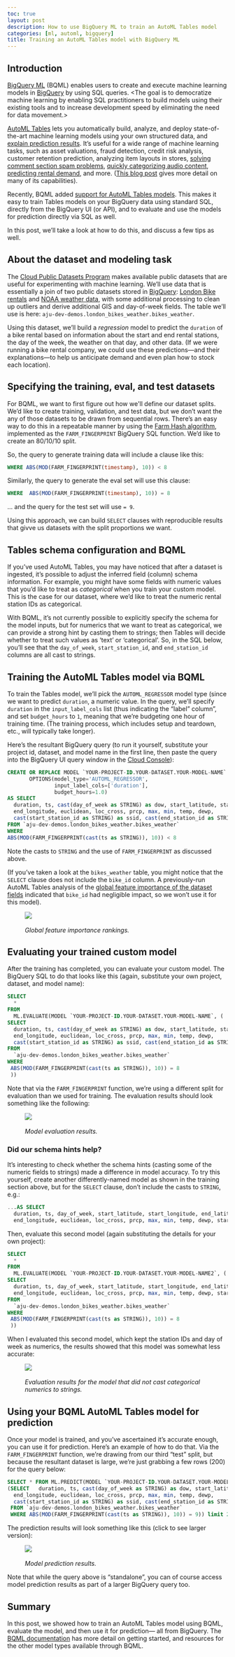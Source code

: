 ```yaml
---
toc: true
layout: post
description: How to use BigQuery ML to train an AutoML Tables model
categories: [ml, automl, bigquery]
title: Training an AutoML Tables model with BigQuery ML
---
```



## Introduction

[BigQuery ML][1] (BQML) enables users to create and execute machine learning models in [BigQuery][2] by using SQL queries. \<The goal is to democratize machine learning by enabling SQL practitioners to build models using their existing tools and to increase development speed by eliminating the need for data movement.\>

[AutoML Tables][3] lets you automatically build, analyze, and deploy state-of-the-art machine learning models using your own structured data, and [explain prediction results][4]. It’s useful for a wide range of machine learning tasks, such as asset valuations, fraud detection, credit risk analysis, customer retention prediction, analyzing item layouts in stores, [solving comment section spam problems][5], [quickly categorizing audio content][6], [predicting rental demand][7], and more.
([This blog post][8] gives more detail on many of its capabilities).

Recently, BQML added [support for AutoML Tables models][9].  This makes it easy to train Tables models on your BigQuery data using standard SQL, directly from the BigQuery UI (or API), and to evaluate and use the models for prediction directly via SQL as well.

In this post, we’ll take a look at how to do this, and discuss a few tips as well.

## About the dataset and modeling task

The [Cloud Public Datasets Program][10] makes available public datasets that are useful for experimenting with machine learning. We’ll use data that is essentially a join of two public datasets stored in [BigQuery][11]: [London Bike rentals][12] and [NOAA weather data][13], with some additional processing to clean up outliers and derive additional GIS and day-of-week fields.  The table we’ll use is here: `aju-dev-demos.london_bikes_weather.bikes_weather`.

Using this dataset, we’ll build a _regression_ model to predict the `duration` of a bike rental based on information about the start and end rental stations, the day of the week, the weather on that day, and other data. (If we were running a bike rental company, we could use these predictions—and their explanations—to help us anticipate demand and even plan how to stock each location).

## Specifying the training, eval, and test datasets

For BQML, we want to first figure out how we'll define our dataset splits.  We’d like to create training, validation, and test data, but we don’t want the any of those datasets to be drawn from sequential rows. There’s an easy way to do this in a repeatable manner by using the [Farm Hash algorithm][14], implemented as the `FARM_FINGERPRINT` BigQuery SQL function.  We’d like to create an 80/10/10 split.

So, the query to generate training data will include a clause like this: 
```sql
WHERE ABS(MOD(FARM_FINGERPRINT(timestamp), 10)) < 8 
```
Similarly, the query to generate the eval set will use this clause:
```sql
WHERE  ABS(MOD(FARM_FINGERPRINT(timestamp), 10)) = 8
```
… and the query for the test set will use `= 9`.  

Using this approach, we can build `SELECT` clauses with reproducible results that givve us datasets with the split proportions we want.

## Tables schema configuration and BQML

If you’ve used AutoML Tables, you may have noticed that after a dataset is ingested, it’s possible to adjust the inferred field (column) schema information. For example, you might have some fields with numeric values that you’d like to treat as _categorical_ when you train your custom model.  This is the case for our dataset, where we’d like to treat the numeric rental station IDs as categorical.

With BQML, it’s not currently possible to explicitly specify the schema for the model inputs, but for numerics that we want to treat as categorical, we can provide a strong hint by casting them to strings; then Tables will decide whether to treat such values as ‘text’ or ‘categorical’.  So, in the SQL below, you’ll see that the `day_of_week`, `start_station_id`, and `end_station_id` columns are all cast to strings.

## Training the AutoML Tables model via BQML

To train the Tables model, we’ll pick the `AUTOML_REGRESSOR` model type (since we want to predict `duration`, a numeric value.  In the query, we’ll specify `duration` in the `input_label_cols` list (thus indicating the “label” column”, and set `budget_hours` to `1`, meaning that we’re budgeting one hour of training time. (The training process, which includes setup and teardown, etc., will typically take longer).

Here’s the resultant BigQuery query (to run it yourself, substitute your project id, dataset, and model name in the first line, then paste the query into the BigQuery UI query window in the [Cloud Console][15]):

```sql
CREATE OR REPLACE MODEL `YOUR-PROJECT-ID.YOUR-DATASET.YOUR-MODEL-NAME`
       OPTIONS(model_type='AUTOML_REGRESSOR',
               input_label_cols=['duration'],
               budget_hours=1.0)
AS SELECT
  duration, ts, cast(day_of_week as STRING) as dow, start_latitude, start_longitude, end_latitude, 
  end_longitude, euclidean, loc_cross, prcp, max, min, temp, dewp, 
  cast(start_station_id as STRING) as ssid, cast(end_station_id as STRING) as esid
FROM `aju-dev-demos.london_bikes_weather.bikes_weather`
WHERE
ABS(MOD(FARM_FINGERPRINT(cast(ts as STRING)), 10)) < 8 
```

Note the casts to `STRING` and the use of `FARM_FINGERPRINT` as discussed above.

(If you’ve taken a look at the `bikes_weather` table, you might notice that the `SELECT` clause does not include the `bike_id` column. A previously-run AutoML Tables analysis of the [global feature importance of the dataset fields][16] indicated that `bike_id` had negligible impact, so we won’t use it for this model).

<figure>
<a href="https://raw.githubusercontent.com/amygdala/gcp_blog/master/images/global_feature_impt.png" target="_blank"><img src="https://raw.githubusercontent.com/amygdala/gcp_blog/master/images/global_feature_impt.png" /></a>
<figcaption><br/><i>Global feature importance rankings.</i></figcaption>
</figure>

## Evaluating your trained custom model
After the training has completed, you can evaluate your custom model.  The BigQuery SQL to do that looks like this (again, substitute your own project, dataset, and model name):

```sql
SELECT
  *
FROM
  ML.EVALUATE(MODEL `YOUR-PROJECT-ID.YOUR-DATASET.YOUR-MODEL-NAME`, (
SELECT
  duration, ts, cast(day_of_week as STRING) as dow, start_latitude, start_longitude, end_latitude, 
  end_longitude, euclidean, loc_cross, prcp, max, min, temp, dewp, 
  cast(start_station_id as STRING) as ssid, cast(end_station_id as STRING) as esid
FROM
  `aju-dev-demos.london_bikes_weather.bikes_weather`
WHERE
 ABS(MOD(FARM_FINGERPRINT(cast(ts as STRING)), 10)) = 8
 ))
```

Note that via the `FARM_FINGERPRINT` function, we’re using a different split for evaluation than we used for training.
The evaluation results should look something like the following:

<figure>
<a href="https://raw.githubusercontent.com/amygdala/gcp_blog/master/images/bqml_model_eval.png" target="_blank"><img src="https://raw.githubusercontent.com/amygdala/gcp_blog/master/images/bqml_model_eval.png" /></a>
<figcaption><br/><i>Model evaluation results.</i></figcaption>
</figure>

### Did our schema hints help?

It’s interesting to check whether the schema hints (casting some of the numeric fields to strings) made a difference in model accuracy.
To try this yourself, create another differently-named model as shown in the training section above, but for the `SELECT` clause, don’t include the casts to `STRING`, e.g.:

```sql
...AS SELECT
  duration, ts, day_of_week, start_latitude, start_longitude, end_latitude, 
  end_longitude, euclidean, loc_cross, prcp, max, min, temp, dewp, start_station_id, end_station_id
```

Then, evaluate this second model (again substituting the details for your own project):

```sql
SELECT
  *
FROM
  ML.EVALUATE(MODEL `YOUR-PROJECT-ID.YOUR-DATASET.YOUR-MODEL-NAME2`, (
SELECT
  duration, ts, day_of_week, start_latitude, start_longitude, end_latitude, 
  end_longitude, euclidean, loc_cross, prcp, max, min, temp, dewp, start_station_id, end_station_id
FROM
  `aju-dev-demos.london_bikes_weather.bikes_weather`
WHERE
 ABS(MOD(FARM_FINGERPRINT(cast(ts as STRING)), 10)) = 8
 ))
```

When I evaluated this second model, which kept the station IDs and day of week as numerics, the results showed that this model was somewhat less accurate:

<figure>
<a href="https://raw.githubusercontent.com/amygdala/gcp_blog/master/images/bqml_model_2_eval.png" target="_blank"><img src="https://raw.githubusercontent.com/amygdala/gcp_blog/master/images/bqml_model_2_eval.png" /></a>
<figcaption><br/><i>Evaluation results for the model that did not cast categorical numerics to strings.</i></figcaption>
</figure>


## Using your BQML AutoML Tables model for prediction

Once your model is trained, and you’ve ascertained it’s accurate enough, you can use it for prediction.
Here’s an example of how to do that.  Via the `FARM_FINGERPRINT` function, we’re drawing from our third “test” split, but because the resultant dataset is large, we’re just grabbing a few rows (200) for the query below:

```sql
SELECT * FROM ML.PREDICT(MODEL `YOUR-PROJECT-ID.YOUR-DATASET.YOUR-MODEL-NAME`, 
(SELECT   duration, ts, cast(day_of_week as STRING) as dow, start_latitude, start_longitude, end_latitude, 
  end_longitude, euclidean, loc_cross, prcp, max, min, temp, dewp, 
  cast(start_station_id as STRING) as ssid, cast(end_station_id as STRING) as esid
 FROM `aju-dev-demos.london_bikes_weather.bikes_weather` 
 WHERE ABS(MOD(FARM_FINGERPRINT(cast(ts as STRING)), 10)) = 9)) limit 200
```

The prediction results will look something like this (click to see larger version):

<figure>
<a href="https://raw.githubusercontent.com/amygdala/gcp_blog/master/images/bqml_prediction_results.png" target="_blank"><img src="https://raw.githubusercontent.com/amygdala/gcp_blog/master/images/bqml_prediction_results.png" /></a>
<figcaption><br/><i>Model prediction results.</i></figcaption>
</figure>

Note that while the query above is “standalone”, you can of course access model prediction results as part of a larger BigQuery query too.

## Summary

In this post, we showed how to train an AutoML Tables model using BQML, evaluate the model, and then use it for prediction— all from BigQuery.
The [BQML documentation][17] has more detail on getting started, and resources for the other model types available through BQML.

[1]:	https://cloud.google.com/bigquery-ml/docs
[2]:	https://cloud.google.com/bigquery/docs
[3]:	https://cloud.google.com/automl-tables/docs/
[4]:	https://cloud.google.com/blog/products/ai-machine-learning/explaining-model-predictions-structured-data
[5]:	https://cloud.google.com/blog/products/ai-machine-learning/how-kaggle-solved-a-spam-problem-using-automl
[6]:	https://cloud.google.com/blog/products/ai-machine-learning/using-ai-to-scale-audio-content-categorization
[7]:	https://cloud.google.com/blog/products/ai-machine-learning/explaining-model-predictions-structured-data
[8]:	https://cloud.google.com/blog/products/ai-machine-learning/new-automl-features-and-end-to-end-workflows-on-ai-platform-pipelines
[9]:	https://cloud.google.com/bigquery-ml/docs/reference/standard-sql/bigqueryml-syntax-create-automl#limitations
[10]:	https://cloud.google.com/bigquery/public-data/
[11]:	https://cloud.google.com/bigquery/
[12]:	https://console.cloud.google.com/bigquery?p=bigquery-public-data&d=london_bicycles&page=dataset&_ga=2.10177653.-1341725502.1591817317
[13]:	https://console.cloud.google.com/bigquery?p=bigquery-public-data&d=noaa_gsod&page=dataset&_ga=2.208160978.-1341725502.1591817317
[14]:	https://github.com/google/farmhash
[15]:	https://console.cloud.google.com/bigquery
[16]:	https://cloud.google.com/automl-tables/docs/evaluate#evaluation_metrics_for_regression_models
[17]:	https://cloud.google.com/bigquery-ml/docs


